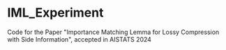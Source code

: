# IML_Experiment
Code for the Paper "Importance Matching Lemma for Lossy Compression with Side Information", accepted in AISTATS 2024
